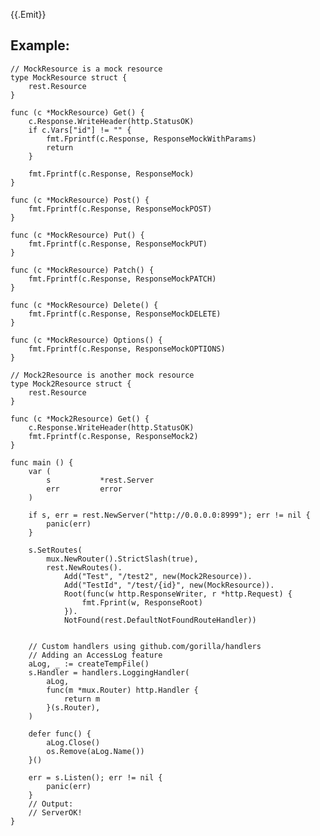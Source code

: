 {{.Emit}}

## Example:

    // MockResource is a mock resource
    type MockResource struct {
    	rest.Resource
    }

    func (c *MockResource) Get() {
    	c.Response.WriteHeader(http.StatusOK)
    	if c.Vars["id"] != "" {
    		fmt.Fprintf(c.Response, ResponseMockWithParams)
    		return
    	}

    	fmt.Fprintf(c.Response, ResponseMock)
    }

    func (c *MockResource) Post() {
    	fmt.Fprintf(c.Response, ResponseMockPOST)
    }

    func (c *MockResource) Put() {
    	fmt.Fprintf(c.Response, ResponseMockPUT)
    }

    func (c *MockResource) Patch() {
    	fmt.Fprintf(c.Response, ResponseMockPATCH)
    }

    func (c *MockResource) Delete() {
    	fmt.Fprintf(c.Response, ResponseMockDELETE)
    }

    func (c *MockResource) Options() {
    	fmt.Fprintf(c.Response, ResponseMockOPTIONS)
    }

    // Mock2Resource is another mock resource
    type Mock2Resource struct {
    	rest.Resource
    }

    func (c *Mock2Resource) Get() {
    	c.Response.WriteHeader(http.StatusOK)
    	fmt.Fprintf(c.Response, ResponseMock2)
    }

    func main () {
        var (
            s           *rest.Server
            err         error
        )

        if s, err = rest.NewServer("http://0.0.0.0:8999"); err != nil {
            panic(err)
        }

        s.SetRoutes(
            mux.NewRouter().StrictSlash(true),
            rest.NewRoutes().
                Add("Test", "/test2", new(Mock2Resource)).
                Add("TestId", "/test/{id}", new(MockResource)).
                Root(func(w http.ResponseWriter, r *http.Request) {
                    fmt.Fprint(w, ResponseRoot)
                }).
                NotFound(rest.DefaultNotFoundRouteHandler))


        // Custom handlers using github.com/gorilla/handlers
        // Adding an AccessLog feature
        aLog, _ := createTempFile()
        s.Handler = handlers.LoggingHandler(
            aLog,
            func(m *mux.Router) http.Handler {
                return m
            }(s.Router),
        )

        defer func() {
            aLog.Close()
            os.Remove(aLog.Name())
        }()

        err = s.Listen(); err != nil {
            panic(err)
        }
        // Output:
        // ServerOK!
    }
